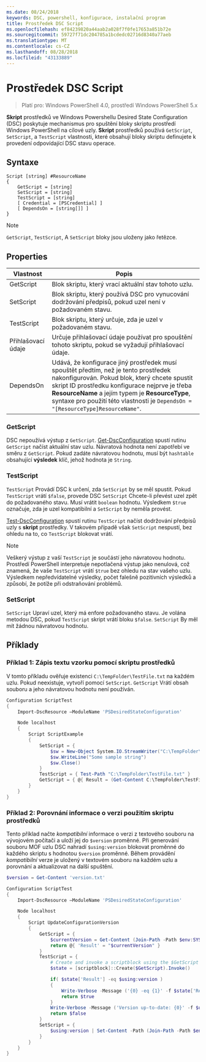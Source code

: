 ```yaml
---
ms.date: 08/24/2018
keywords: DSC, powershell, konfigurace, instalační program
title: Prostředek DSC Script
ms.openlocfilehash: ef84239820a44aab2a028f7f0fe17653a851b72e
ms.sourcegitcommit: 59727f71dc204785a1bcdedc02716d8340a77aeb
ms.translationtype: MT
ms.contentlocale: cs-CZ
ms.lasthandoff: 08/28/2018
ms.locfileid: "43133889"
---
```

# <a name="dsc-script-resource"></a>Prostředek DSC Script

> Platí pro: Windows PowerShell 4.0, prostředí Windows PowerShell 5.x

**Skript** prostředků ve Windows Powershellu Desired State Configuration (DSC) poskytuje mechanismus pro spuštění bloky skriptu prostředí Windows PowerShell na cílové uzly. **Skript** prostředků používá `GetScript`, `SetScript`, a `TestScript` vlastnosti, které obsahují bloky skriptu definujete k provedení odpovídající DSC stavu operace.

## <a name="syntax"></a>Syntaxe

```
Script [string] #ResourceName
{
    GetScript = [string]
    SetScript = [string]
    TestScript = [string]
    [ Credential = [PSCredential] ]
    [ DependsOn = [string[]] ]
}
```

> [!NOTE]
> `GetScript`, `TestScript`, A `SetScript` bloky jsou uloženy jako řetězce.

## <a name="properties"></a>Properties

|Vlastnost|Popis|
|--------|-----------|
|GetScript|Blok skriptu, který vrací aktuální stav tohoto uzlu.|
|SetScript|Blok skriptu, který používá DSC pro vynucování dodržování předpisů, pokud uzel není v požadovaném stavu.|
|TestScript|Blok skriptu, který určuje, zda je uzel v požadovaném stavu.|
|Přihlašovací údaje| Určuje přihlašovací údaje používat pro spouštění tohoto skriptu, pokud se vyžadují přihlašovací údaje.|
|DependsOn| Udává, že konfigurace jiný prostředek musí spouštět předtím, než je tento prostředek nakonfigurován. Pokud blok, který chcete spustit skript ID prostředku konfigurace nejprve je třeba **ResourceName** a jejím typem je **ResourceType**, syntaxe pro použití této vlastnosti je `DependsOn = "[ResourceType]ResourceName"`.

### <a name="getscript"></a>GetScript

DSC nepoužívá výstup z `GetScript`. [Get-DscConfiguration](/powershell/module/PSDesiredStateConfiguration/Get-DscConfiguration) spustí rutinu `GetScript` načíst aktuální stav uzlu. Návratová hodnota není zapotřebí ve směru z `GetScript`. Pokud zadáte návratovou hodnotu, musí být `hashtable` obsahující **výsledek** klíč, jehož hodnota je `String`.

### <a name="testscript"></a>TestScript

`TestScript` Provádí DSC k určení, zda `SetScript` by se měl spustit. Pokud `TestScript` vrátí `$false`, provede DSC `SetScript` Chcete-li převést uzel zpět do požadovaného stavu. Musí vrátit `boolean` hodnotu. Výsledkem `$true` označuje, zda je uzel kompatibilní a `SetScript` by neměla provést.

[Test-DscConfiguration](/powershell/module/PSDesiredStateConfiguration/Test-DscConfiguration) spustí rutinu `TestScript` načíst dodržování předpisů uzly s **skript** prostředky. V takovém případě však `SetScript` nespustí, bez ohledu na to, co `TestScript` blokovat vrátí.

> [!NOTE]
> Veškerý výstup z vaší `TestScript` je součástí jeho návratovou hodnotu. Prostředí PowerShell interpretuje nepotlačená výstup jako nenulová, což znamená, že vaše `TestScript` vrátí `$true` bez ohledu na stav vašeho uzlu.
> Výsledkem nepředvídatelné výsledky, počet falešně pozitivních výsledků a způsobí, že potíže při odstraňování problémů.

### <a name="setscript"></a>SetScript

`SetScript` Upraví uzel, který má enfore požadovaného stavu. Je volána metodou DSC, pokud `TestScript` skript vrátí bloku `$false`. `SetScript` By měl mít žádnou návratovou hodnotu.

## <a name="examples"></a>Příklady

### <a name="example-1-write-sample-text-using-a-script-resource"></a>Příklad 1: Zápis textu vzorku pomocí skriptu prostředků

V tomto příkladu ověřuje existenci `C:\TempFolder\TestFile.txt` na každém uzlu. Pokud neexistuje, vytvoří pomocí `SetScript`. `GetScript` Vrátí obsah souboru a jeho návratovou hodnotu není používán.

```powershell
Configuration ScriptTest
{
    Import-DscResource –ModuleName 'PSDesiredStateConfiguration'

    Node localhost
    {
        Script ScriptExample
        {
            SetScript = {
                $sw = New-Object System.IO.StreamWriter("C:\TempFolder\TestFile.txt")
                $sw.WriteLine("Some sample string")
                $sw.Close()
            }
            TestScript = { Test-Path "C:\TempFolder\TestFile.txt" }
            GetScript = { @{ Result = (Get-Content C:\TempFolder\TestFile.txt) } }
        }
    }
}
```

### <a name="example-2-compare-version-information-using-a-script-resource"></a>Příklad 2: Porovnání informace o verzi použitím skriptu prostředků

Tento příklad načte *kompatibilní* informace o verzi z textového souboru na vývojovém počítači a uloží jej do `$version` proměnné. Při generování souboru MOF uzlu DSC nahradí `$using:version` blokovat proměnné do každého skriptu s hodnotou `$version` proměnné. Během provádění *kompatibilní* verze je uložený v textovém souboru na každém uzlu a porovnání a aktualizovat na další spuštění.

```powershell
$version = Get-Content 'version.txt'

Configuration ScriptTest
{
    Import-DscResource –ModuleName 'PSDesiredStateConfiguration'

    Node localhost
    {
        Script UpdateConfigurationVersion
        {
            GetScript = {
                $currentVersion = Get-Content (Join-Path -Path $env:SYSTEMDRIVE -ChildPath 'version.txt')
                return @{ 'Result' = "$currentVersion" }
            }
            TestScript = {
                # Create and invoke a scriptblock using the $GetScript automatic variable, which contains a string representation of the GetScript.
                $state = [scriptblock]::Create($GetScript).Invoke()

                if( $state['Result'] -eq $using:version )
                {
                    Write-Verbose -Message ('{0} -eq {1}' -f $state['Result'],$using:version)
                    return $true
                }
                Write-Verbose -Message ('Version up-to-date: {0}' -f $using:version)
                return $false
            }
            SetScript = {
                $using:version | Set-Content -Path (Join-Path -Path $env:SYSTEMDRIVE -ChildPath 'version.txt')
            }
        }
    }
}
```